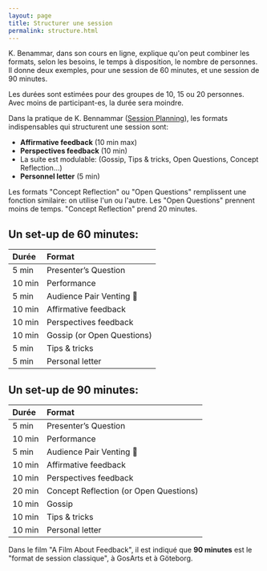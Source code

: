 ```yaml
---
layout: page
title: Structurer une session
permalink: structure.html
---
```


K. Benammar, dans son cours en ligne, explique qu'on peut combiner les formats, selon les besoins, le temps à disposition, le nombre de personnes. Il donne deux exemples, pour une session de 60 minutes, et une session de 90 minutes.

Les durées sont estimées pour des groupes de 10, 15 ou 20 personnes. Avec moins de participant-es, la durée sera moindre.

Dans la pratique de K. Bennammar ([Session Planning](https://philosophy.usefedora.com/courses/84363/lectures/1223610)), les formats indispensables qui structurent une session sont: 

- **Affirmative feedback** (10 min max)
- **Perspectives feedback** (10 min)
- La suite est modulable: (Gossip, Tips & tricks, Open Questions, Concept Reflection...)
- **Personnel letter** (5 min)

Les formats "Concept Reflection" ou "Open Questions" remplissent une fonction similaire: on utilise l'un ou l'autre. Les "Open Questions" prennent moins de temps. "Concept Reflection" prend 20 minutes.

## Un set-up de 60 minutes:

| Durée  | Format               |
|:------ |:-------------------- |
|  5 min | Presenter’s Question   |
| 10 min | Performance                |
|  5 min | Audience Pair Venting 👫   |
| 10 min | Affirmative feedback       |
| 10 min | Perspectives feedback      |
| 10 min | Gossip (or Open Questions) |
|  5 min | Tips & tricks              |
|  5 min | Personal letter            |

## Un set-up de 90 minutes:

| Durée  | Format               |
|:------ |:-------------------- |
|  5 min | Presenter’s Question   |
| 10 min | Performance                |
|  5 min | Audience Pair Venting 👫   |
| 10 min | Affirmative feedback       |
| 10 min | Perspectives feedback      |
| 20 min | Concept Reflection (or Open Questions) |
| 10 min | Gossip                     |
| 10 min | Tips & tricks              |
| 10 min | Personal letter            |

Dans le film "A Film About Feedback", il est indiqué que **90 minutes** est le "format de session classique", à GosArts et à Göteborg.